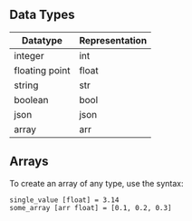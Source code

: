 
## Data Types

| Datatype | Representation |
| -------- | -------------- |
| integer | int |
| floating point  | float |
| string | str |
| boolean | bool |
| json | json |
| array | arr |

## Arrays
To create an array of any type, use the syntax:
```
single_value [float] = 3.14
some_array [arr float] = [0.1, 0.2, 0.3]
```
